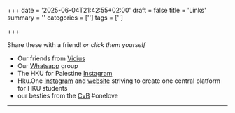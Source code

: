 +++
date = '2025-06-04T21:42:55+02:00'
draft = false
title = 'Links'
summary = ''
categories = ['']
tags = ['']

+++

Share these with a friend! *or click them yourself*

- Our friends from [Vidius](https://vidius.nl)
- Our [Whatsapp](https://chat.whatsapp.com/I45YaiRfLC8D54DcvKrVj5) group
- The HKU for Palestine [Instagram](https://www.instagram.com/hku.4.palestine/)
- Hku.One [Instagram](https://www.instagram.com/hku.one/) and [website](https://hku.one/) striving to create one central platform for HKU students
- our besties from the [CvB](https://www.hku.nl/en/about-hku/organisation/executive-board) #onelove

---
